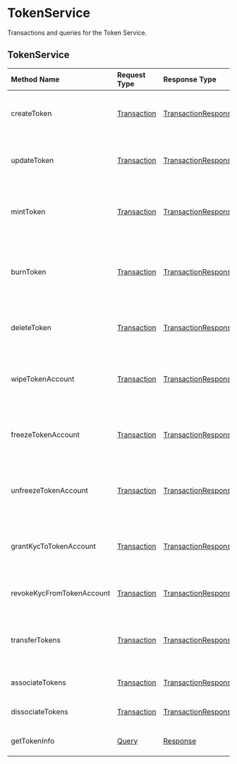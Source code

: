 # TokenService

Transactions and queries for the Token Service.

## TokenService

| Method Name | Request Type | Response Type | Description |
| :--- | :--- | :--- | :--- |
| createToken | [Transaction](../miscellaneous/transaction.md) | [TransactionResponse](../miscellaneous/transactionresponse.md) | Creates a new Token by submitting the transaction |
| updateToken | [Transaction](../miscellaneous/transaction.md) | [TransactionResponse](../miscellaneous/transactionresponse.md) | Updates the account by submitting the transaction |
| mintToken | [Transaction](../miscellaneous/transaction.md) | [TransactionResponse](../miscellaneous/transactionresponse.md) | Mints an amount of the token to the defined treasury account |
| burnToken | [Transaction](../miscellaneous/transaction.md) | [TransactionResponse](../miscellaneous/transactionresponse.md) | Burns an amount of the token from the defined treasury account |
| deleteToken | [Transaction](../miscellaneous/transaction.md) | [TransactionResponse](../miscellaneous/transactionresponse.md) | \(NOT CURRENTLY SUPPORTED\) Deletes a Token |
| wipeTokenAccount | [Transaction](../miscellaneous/transaction.md) | [TransactionResponse](../miscellaneous/transactionresponse.md) | Wipes the provided amount of tokens from the specified Account ID |
| freezeTokenAccount | [Transaction](../miscellaneous/transaction.md) | [TransactionResponse](../miscellaneous/transactionresponse.md) | Freezes the transfer of tokens to or from the specified Account ID |
| unfreezeTokenAccount | [Transaction](../miscellaneous/transaction.md) | [TransactionResponse](../miscellaneous/transactionresponse.md) | Unfreezes the transfer of tokens to or from the specified Account ID |
| grantKycToTokenAccount | [Transaction](../miscellaneous/transaction.md) | [TransactionResponse](../miscellaneous/transactionresponse.md) | Flags the provided Account ID as having gone through KYC |
| revokeKycFromTokenAccount | [Transaction](../miscellaneous/transaction.md) | [TransactionResponse](../miscellaneous/transactionresponse.md) | Removes the KYC flag of the provided Account ID |
| transferTokens | [Transaction](../miscellaneous/transaction.md) | [TransactionResponse](../miscellaneous/transactionresponse.md) | Initiates a Token transfer by submitting the transaction |
| associateTokens | [Transaction](../miscellaneous/transaction.md) | [TransactionResponse](../miscellaneous/transactionresponse.md) | Associates tokens to an account |
| dissociateTokens | [Transaction](../miscellaneous/transaction.md) | [TransactionResponse](../miscellaneous/transactionresponse.md) | Dissociates tokens from an account |
| getTokenInfo | [Query](../miscellaneous/query.md) | [Response](../miscellaneous/response.md) | Retrieves the metadata of a token |



